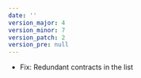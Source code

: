 ```yaml
---
date: ''
version_major: 4
version_minor: 7
version_patch: 2
version_pre: null
---
```


- Fix: Redundant contracts in the list

